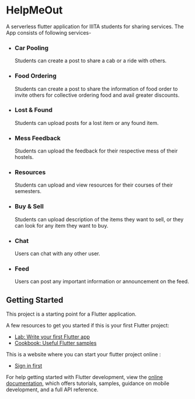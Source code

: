 # HelpMeOut

A serverless flutter application for IIITA students for sharing services.
The App consists of following services-
- ### Car Pooling
    Students can create a post to share a cab or a ride with others.
- ### Food Ordering
    Students can create a post to share the information of food order to invite others
    for collective ordering food and avail greater discounts.
- ### Lost & Found
    Students can upload posts for a lost item or any found item.
- ### Mess Feedback
    Students can upload the feedback for their respective mess of their hostels.
- ### Resources
    Students can upload and view resources for their courses of their semesters.
- ### Buy & Sell
    Students can upload description of the items they want to sell, or they can look for
    any item they want to buy.
- ### Chat
    Users can chat with any other user.
- ### Feed
    Users can post any important information or announcement on the feed.

## Getting Started

This project is a starting point for a Flutter application.

A few resources to get you started if this is your first Flutter project:

- [Lab: Write your first Flutter app](https://docs.flutter.dev/get-started/codelab)
- [Cookbook: Useful Flutter samples](https://docs.flutter.dev/cookbook)

This is a website where you can start your flutter project online : 
- [Sign in first](https://flutlab.io/)

For help getting started with Flutter development, view the
[online documentation](https://docs.flutter.dev/), which offers tutorials,
samples, guidance on mobile development, and a full API reference.
